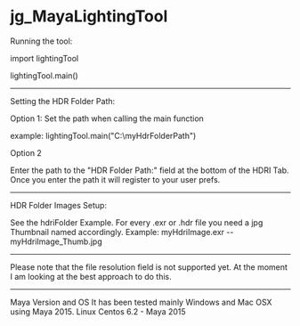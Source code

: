# jg_MayaLightingTool 

Running the tool:

import lightingTool

lightingTool.main()

-------

Setting the HDR Folder Path:

Option 1: Set the path when calling the main function

example: lightingTool.main("C:\myHdrFolderPath")

Option 2

Enter the path to the "HDR Folder Path:" field at the bottom of the HDRI Tab. Once you enter the path it will register to your user prefs. 

----------

HDR Folder Images Setup:

See the hdriFolder Example.
For every .exr or .hdr file you need a jpg Thumbnail named accordingly. 
Example: myHdriImage.exr -- myHdriImage_Thumb.jpg

----

Please note that the file resolution field is not supported yet. At the moment I am looking at the best approach to do this.

----- 

Maya Version and OS 
It has been tested mainly Windows and Mac OSX using Maya 2015.
Linux Centos 6.2 - Maya 2015

